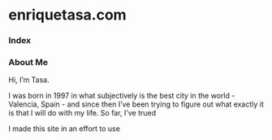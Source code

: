 # enriquetasa.com

### Index



### About Me

Hi, I’m Tasa.

I was born in 1997 in what subjectively is the best city in the  world - Valencia, Spain - and since then I’ve been trying  to figure out what exactly it is that I will do with my life. So far, I've trued 

I made this site in an effort to use 

